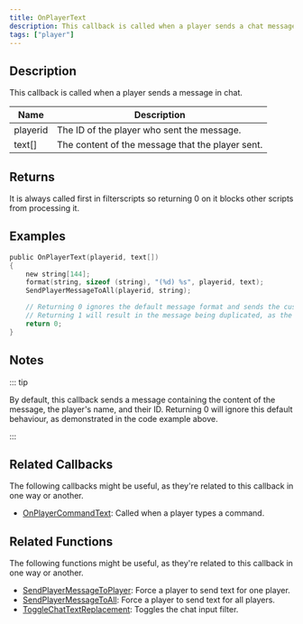 ```yaml
---
title: OnPlayerText
description: This callback is called when a player sends a chat message.
tags: ["player"]
---
```


## Description

This callback is called when a player sends a message in chat.

| Name     | Description                              |
| -------- | ---------------------------------------- |
| playerid | The ID of the player who sent the message. |
| text[]   | The content of the message that the player sent. |

## Returns

It is always called first in filterscripts so returning 0 on it blocks other scripts from processing it.

## Examples

```c
public OnPlayerText(playerid, text[])
{
    new string[144];
    format(string, sizeof (string), "(%d) %s", playerid, text);
    SendPlayerMessageToAll(playerid, string);

    // Returning 0 ignores the default message format and sends the custom one instead. 
    // Returning 1 will result in the message being duplicated, as the default message will also be sent.
    return 0;
}
```

## Notes

<TipNPCCallbacks />

::: tip 

By default, this callback sends a message containing the content of the message, the player's name, and their ID. Returning 0 will ignore this default behaviour, as demonstrated in the code example above. 

:::

## Related Callbacks

The following callbacks might be useful, as they're related to this callback in one way or another. 

- [OnPlayerCommandText](OnPlayerCommandText): Called when a player types a command.

## Related Functions

The following functions might be useful, as they're related to this callback in one way or another. 

- [SendPlayerMessageToPlayer](../functions/SendPlayerMessageToPlayer): Force a player to send text for one player.
- [SendPlayerMessageToAll](../functions/SendPlayerMessageToAll): Force a player to send text for all players.
- [ToggleChatTextReplacement](../functions/ToggleChatTextReplacement): Toggles the chat input filter.

